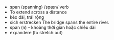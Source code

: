 

- span (spanning)	/spæn/	verb	
- To extend across a distance	
- kéo dài, trải rộng	
- sich erstrecken	The bridge spans the entire river.
- span (n) – khoảng thời gian hoặc chiều dài	
- expandere (to stretch out)